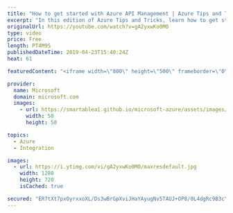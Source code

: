 ```yaml
---
title: "How to get started with Azure API Management | Azure Tips and Tricks"
excerpt: "In this edition of Azure Tips and Tricks, learn how to get started with Azure API Management, a service that helps protect and manage your APIs.   For more tips and tricks, visit: http://azuredev.tips     Get started with 12 months of free services and $200 USD in credit. Create your free account today"
originalUrl: https://youtube.com/watch?v=gA2yxwKo0M0
type: video
price: Free
length: PT4M9S
publishedDateTime: 2019-04-23T15:40:24Z
heat: 61

featuredContent: "<iframe width=\"800\" height=\"500\" frameborder=\"0\" src=\"https://www.youtube.com/embed/gA2yxwKo0M0\" allow=\"accelerometer; autoplay; encrypted-media; gyroscope; picture-in-picture\" allowfullscreen></iframe>"

provider:
  name: Microsoft
  domain: microsoft.com
  images:
    - url: https://smartableai.github.io/microsoft-azure/assets/images/organizations/microsoft.com-50x50.jpg
      width: 50
      height: 50

topics:
  - Azure
  - Integration

images:
  - url: https://i.ytimg.com/vi/gA2yxwKo0M0/maxresdefault.jpg
    width: 1280
    height: 720
    isCached: true

secured: "ER7tXt7pxOyrxxoXL/Ds3wBrGpXviJHaYAyugNv5TAUJ+OP8/0L4dgRc9B3cYptCWwPyawo2AL1jRp/yV+oyFjc17MAMtsdj+3qPuGa0OBzIEAJd1Ayg64oU154QeDxYmanY+QhHl/32JgSIuCn1Yq3rzcVS5rO0GciSbK+pfEt+HSX9zH8ei3RGqyqgyhBNYjudDZizWGYCm/teIb/fA5H1Wv83rYRe9KPE1SwZpr9rKuDP4rb6PE1iFiybWMGKdvePGTU2lBPkSTEoePQr3U8w5Xa2ZyRAgn35lE8yBUtudXTuphiDNpLe5GvLYiK79ff5QtGZ4UiupG1Nbt8v06WXTt2iXeJxCELipGf2mRdGHYRnPuHU0eiBVhsVHMk81qCdRO4Oy6P9skF7FjhL6CUYhjiaFG7iVc8bVaf6064=;o1H3LAzxyHeJ+HDzzg32vA=="
---
```


